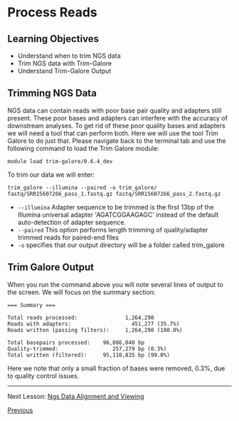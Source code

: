# Process Reads

## Learning Objectives

 - Understand when to trim NGS data
 - Trim NGS data with Trim-Galore
 - Understand Trim-Galore Output
 
## Trimming NGS Data

NGS data can contain reads with poor base pair quality and adapters still present. These poor bases and adapters can interfere with the accuracy of downstream analyses. To get rid of these poor quality bases and adapters we will need a tool that can perform both. Here we will use the tool Trim Galore to do just that. Please navigate back to the terminal tab and use the following command to load the Trim Galore module:

```
module load trim-galore/0.6.4_dev
```

To trim our data we will enter:

```
trim_galore --illumina --paired -o trim_galore/ fastq/SRR15607266_pass_1.fastq.gz fastq/SRR15607266_pass_2.fastq.gz
```

- `--illumina` Adapter sequence to be trimmed is the first 13bp of the Illumina universal adapter
                        'AGATCGGAAGAGC' instead of the default auto-detection of adapter sequence.
- `--paired` This option performs length trimming of quality/adapter trimmed reads for
                        paired-end files
- `-o` specifies that our output directory will be a folder called trim_galore

## Trim Galore Output

When you run the command above you will note several lines of output to the screen. We will focus on the summary section:

```
=== Summary ===

Total reads processed:               1,264,290
Reads with adapters:                   451,277 (35.7%)
Reads written (passing filters):     1,264,290 (100.0%)

Total basepairs processed:    96,086,040 bp
Quality-trimmed:                 257,279 bp (0.3%)
Total written (filtered):     95,110,835 bp (99.0%)
```
Here we note that only a small fraction of bases were removed, 0.3%, due to quality control issues. 

_________________________________________________________________________________________________________________________________________________________

Next Lesson: [Ngs Data Alignment and Viewing](../../NgsDataAlignmentViewing/README.md)

[Previous](lesson4.md)
